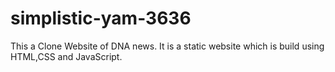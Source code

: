 # simplistic-yam-3636

This a Clone Website of DNA news. It is a static website which is build using HTML,CSS and JavaScript. 
